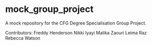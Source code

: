 # mock_group_project
A mock repository for the CFG Degree Specialisation Group Project.

Contributors:
Freddy Henderson
Nikki Iyayi
Malika Zaouri
Leima Raz
Rebecca Watson
